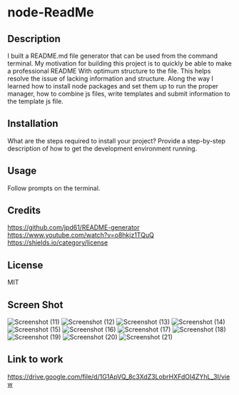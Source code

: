 # node-ReadMe

## Description

I built a README.md file generator that can be used from the command terminal. 
My motivation for building this project is to quickly be able to make a professional README 
With optimum structure to the file. This helps resolve the issue of lacking information and structure. Along the way I learned how to install node packages and set them up to run the proper manager, how to combine js files, write templates and submit information to the template js file.  

## Installation

What are the steps required to install your project? 
Provide a step-by-step description of how to get the development environment running.

## Usage

Follow prompts on the terminal.

## Credits


https://github.com/jpd61/README-generator
https://www.youtube.com/watch?v=o8hkjz1TQuQ
https://shields.io/category/license


## License
MIT

## Screen Shot
![Screenshot (11)](https://user-images.githubusercontent.com/110148234/196825855-42683eeb-1665-4b37-ae0d-3dd7895e1343.png)
![Screenshot (12)](https://user-images.githubusercontent.com/110148234/196825863-6e96294f-9108-4ee1-88dd-f3bc1ca190ea.png)
![Screenshot (13)](https://user-images.githubusercontent.com/110148234/196825873-15c81cee-0e0a-4d59-b4b4-277e4528fd3b.png)
![Screenshot (14)](https://user-images.githubusercontent.com/110148234/196825884-08eecfb5-dd47-40e6-9e2d-4eadb2b52c9a.png)
![Screenshot (15)](https://user-images.githubusercontent.com/110148234/196825907-f123e2a9-eb02-440c-b920-b9fea0a7847b.png)
![Screenshot (16)](https://user-images.githubusercontent.com/110148234/196825914-1e9ee8e0-1df4-491a-8d21-8abe5377bf8a.png)
![Screenshot (17)](https://user-images.githubusercontent.com/110148234/196825918-2473fd4d-3958-4d75-ade9-bb3a15f7bf27.png)
![Screenshot (18)](https://user-images.githubusercontent.com/110148234/196825939-715986a6-b198-4327-b5a8-2297cf03ba8e.png)
![Screenshot (19)](https://user-images.githubusercontent.com/110148234/196825945-8ff68f44-4bda-44a8-87f6-a99c783db302.png)
![Screenshot (20)](https://user-images.githubusercontent.com/110148234/196825949-491b0f5b-796d-42ec-9019-85c8d1792119.png)
![Screenshot (21)](https://user-images.githubusercontent.com/110148234/196825953-c660b400-cf18-4a12-914a-24ac75708790.png)



## Link to work
https://drive.google.com/file/d/1G1ApVQ_8c3XdZ3LobrHXFdOI4ZYhL_3I/view


